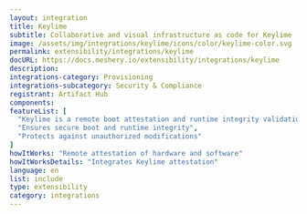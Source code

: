 ```yaml
---
layout: integration
title: Keylime
subtitle: Collaborative and visual infrastructure as code for Keylime
image: /assets/img/integrations/keylime/icons/color/keylime-color.svg
permalink: extensibility/integrations/keylime
docURL: https://docs.meshery.io/extensibility/integrations/keylime
description: 
integrations-category: Provisioning
integrations-subcategory: Security & Compliance
registrant: Artifact Hub
components: 
featureList: [
  "Keylime is a remote boot attestation and runtime integrity validation framework for edge computing devices.",
  "Ensures secure boot and runtime integrity",
  "Protects against unauthorized modifications"
]
howItWorks: "Remote attestation of hardware and software"
howItWorksDetails: "Integrates Keylime attestation"
language: en
list: include
type: extensibility
category: integrations
---
```

